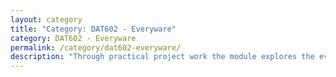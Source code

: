 ```yaml
---
layout: category
title: "Category: DAT602 - Everyware"
category: DAT602 - Everyware
permalink: /category/dat602-everyware/
description: "Through practical project work the module explores the evolution of the Internet of Things, the emergence of Pervasive Media and the application of Physical Computing. Projects are framed within a critical exploration of space as a cultural, social and technological phenomenon and models of architecture, communities and personal identity."
---
```

